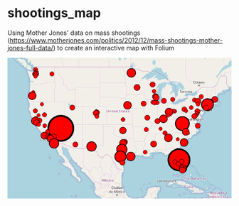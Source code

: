 # shootings_map
Using Mother Jones' data on mass shootings (https://www.motherjones.com/politics/2012/12/mass-shootings-mother-jones-full-data/) to create an interactive map with Folium

![alt text](map_screenshot.png?raw=True "Map")
